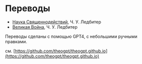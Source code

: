 # Переводы

- [Наука Священнодействий](science-of-sacraments/index.md), Ч. У. Ледбитер
- [Великая Война](the-great-war/index.md), Ч. У. Ледбитер

Переводы сделаны с помощью GPT4, с небольшими ручными правками.

см. [https://github.com/theogpt/theogpt.github.io](https://github.com/theogpt/theogpt.github.io)
